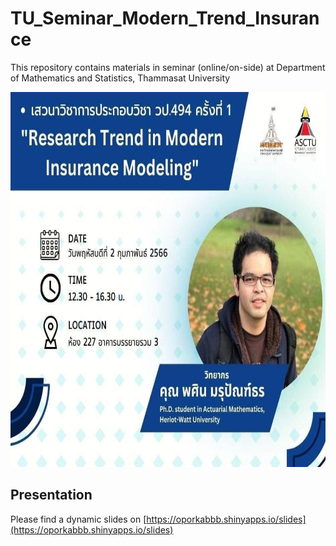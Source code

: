 # TU_Seminar_Modern_Trend_Insurance
This repository contains materials in seminar (online/on-side) at Department of Mathematics and Statistics, Thammasat University

<p align="center">
  <img src="https://github.com/QuantFILab/TU_Seminar_Modern_Trend_Insurance/blob/master/tu_insurance.jpg?raw=true" width="700" height="600"/>
</p>

## Presentation 

Please find a dynamic slides on [https://oporkabbb.shinyapps.io/slides](https://oporkabbb.shinyapps.io/slides)
